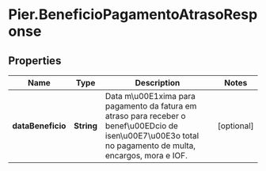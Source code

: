# Pier.BeneficioPagamentoAtrasoResponse

## Properties
Name | Type | Description | Notes
------------ | ------------- | ------------- | -------------
**dataBeneficio** | **String** | Data m\u00E1xima para pagamento da fatura em atraso para receber o benef\u00EDcio de isen\u00E7\u00E3o total no pagamento de multa, encargos, mora e IOF. | [optional] 


